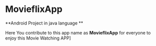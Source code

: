 # MovieflixApp

**Android Project in java language **

Here You contribute to this app name as **MovieflixApp** for everyone to enjoy this Movie Watching APP]


